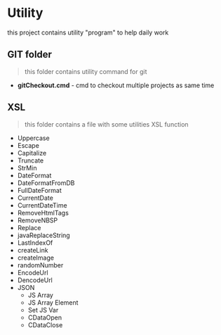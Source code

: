 # Utility
this project contains utility "program" to help daily work

## GIT folder
> this folder contains utility command for git

* **gitCheckout.cmd** - cmd to checkout multiple projects as same time

## XSL
> this folder contains a file with some utilities XSL function
- Uppercase
- Escape
- Capitalize
- Truncate
- StrMin
- DateFormat
- DateFormatFromDB
- FullDateFormat
- CurrentDate
- CurrentDateTime
- RemoveHtmlTags
- RemoveNBSP
- Replace
- javaReplaceString
- LastIndexOf
- createLink
- createImage
- randomNumber
- EncodeUrl
- DencodeUrl
- JSON
  - JS Array
  - JS Array Element
  - Set JS Var
  - CDataOpen
  - CDataClose

